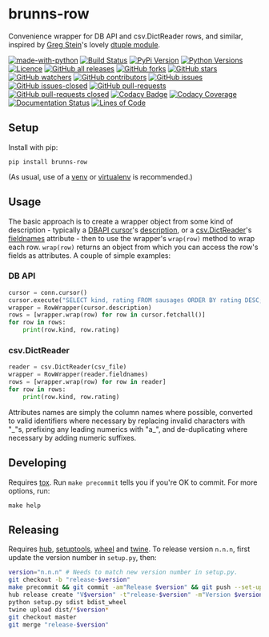 # brunns-row

Convenience wrapper for DB API and csv.DictReader rows, and similar, inspired by [Greg Stein](https://github.com/gstein)'s lovely [dtuple module](https://code.activestate.com/recipes/81252-using-dtuple-for-flexible-query-result-access/).

[![made-with-python](https://img.shields.io/badge/Made%20with-Python-1f425f.svg)](https://www.python.org/)
[![Build Status](https://travis-ci.org/brunns/brunns-row.svg?branch=master&logo=travis)](https://travis-ci.org/brunns/brunns-row)
[![PyPi Version](https://img.shields.io/pypi/v/brunns-row.svg?logo=pypi)](https://pypi.org/project/brunns-row/#history)
[![Python Versions](https://img.shields.io/pypi/pyversions/brunns-row.svg?logo=python)](https://pypi.org/project/brunns-row/)
[![Licence](https://img.shields.io/github/license/brunns/brunns-row.svg)](https://github.com/brunns/brunns-row/blob/master/LICENSE)
[![GitHub all releases](https://img.shields.io/github/downloads/brunns/brunns-row/total.svg?logo=github)](https://github.com/brunns/brunns-row/releases/)
[![GitHub forks](https://img.shields.io/github/forks/brunns/brunns-row.svg?label=Fork&logo=github)](https://github.com/brunns/brunns-row/network/members)
[![GitHub stars](https://img.shields.io/github/stars/brunns/brunns-row.svg?label=Star&logo=github)](https://github.com/brunns/brunns-row/stargazers/)
[![GitHub watchers](https://img.shields.io/github/watchers/brunns/brunns-row.svg?label=Watch&logo=github)](https://github.com/brunns/brunns-row/watchers/)
[![GitHub contributors](https://img.shields.io/github/contributors/brunns/brunns-row.svg?logo=github)](https://github.com/brunns/brunns-row/graphs/contributors/)
[![GitHub issues](https://img.shields.io/github/issues/brunns/brunns-row.svg?logo=github)](https://github.com/brunns/brunns-row/issues/)
[![GitHub issues-closed](https://img.shields.io/github/issues-closed/brunns/brunns-row.svg?logo=github)](https://github.com/brunns/brunns-row/issues?q=is%3Aissue+is%3Aclosed)
[![GitHub pull-requests](https://img.shields.io/github/issues-pr/brunns/brunns-row.svg?logo=github)](https://github.com/brunns/brunns-row/pulls)
[![GitHub pull-requests closed](https://img.shields.io/github/issues-pr-closed/brunns/brunns-row.svg?logo=github)](https://github.com/brunns/brunns-row/pulls?utf8=%E2%9C%93&q=is%3Apr+is%3Aclosed)
[![Codacy Badge](https://api.codacy.com/project/badge/Grade/6f43e871d3514176bebc650849ac7d4a)](https://www.codacy.com/app/brunns/brunns-row)
[![Codacy Coverage](https://api.codacy.com/project/badge/coverage/6f43e871d3514176bebc650849ac7d4a)](https://www.codacy.com/app/brunns/brunns-row)
[![Documentation Status](https://readthedocs.org/projects/brunns-row/badge/?version=latest)](https://brunns-row.readthedocs.io/en/latest/?badge=latest)
[![Lines of Code](https://tokei.rs/b1/github/brunns/brunns-row)](https://github.com/brunns/brunns-row)

## Setup

Install with pip:

    pip install brunns-row

(As usual, use of a [venv](https://docs.python.org/3/library/venv.html) or [virtualenv](https://virtualenv.pypa.io) is recommended.)

## Usage

The basic approach is to create a wrapper object from some kind of description - typically a 
[DBAPI cursor](https://www.python.org/dev/peps/pep-0249/#cursor-objects)'s 
[description](https://www.python.org/dev/peps/pep-0249/#description), or a 
[csv.DictReader](https://docs.python.org/3/library/csv.html#csv.DictReader)'s 
[fieldnames](https://docs.python.org/3/library/csv.html#csv.csvreader.fieldnames) attribute - then to use the wrapper's 
`wrap(row)` method to wrap each row. `wrap(row)` returns an object from which you can access the row's fields as 
attributes. A couple of simple examples:

### DB API

```python
cursor = conn.cursor()
cursor.execute("SELECT kind, rating FROM sausages ORDER BY rating DESC;")
wrapper = RowWrapper(cursor.description)
rows = [wrapper.wrap(row) for row in cursor.fetchall()]
for row in rows:
    print(row.kind, row.rating)
```
    
### csv.DictReader

```python
reader = csv.DictReader(csv_file)
wrapper = RowWrapper(reader.fieldnames)
rows = [wrapper.wrap(row) for row in reader]
for row in rows:
    print(row.kind, row.rating)
```

Attributes names are simply the column names where possible, converted to valid identifiers where necessary by replacing 
invalid characters with "\_"s, prefixing any leading numerics with "a\_", and de-duplicating where necessary by adding 
numeric suffixes.

## Developing

Requires [tox](https://tox.readthedocs.io). Run `make precommit` tells you if you're OK to commit. For more options, run:

    make help

## Releasing

Requires [hub](https://hub.github.com/), [setuptools](https://setuptools.readthedocs.io),
[wheel](https://github.com/pypa/wheel) and [twine](https://twine.readthedocs.io). To release version `n.n.n`, first
update the version number in `setup.py`, then:

```sh
version="n.n.n" # Needs to match new version number in setup.py.
git checkout -b "release-$version"
make precommit && git commit -am"Release $version" && git push --set-upstream origin "release-$version" # If not already all pushed, which it should be.
hub release create "V$version" -t"release-$version" -m"Version $version"
python setup.py sdist bdist_wheel
twine upload dist/*$version*
git checkout master
git merge "release-$version"
```
